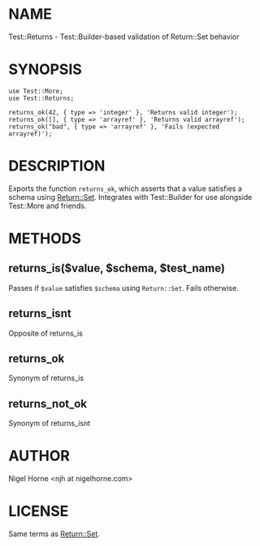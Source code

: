 # NAME

Test::Returns - Test::Builder-based validation of Return::Set behavior

# SYNOPSIS

    use Test::More;
    use Test::Returns;

    returns_ok(42, { type => 'integer' }, 'Returns valid integer');
    returns_ok([], { type => 'arrayref' }, 'Returns valid arrayref');
    returns_ok("bad", { type => 'arrayref' }, 'Fails (expected arrayref)');

# DESCRIPTION

Exports the function `returns_ok`, which asserts that a value satisfies a
schema using [Return::Set](https://metacpan.org/pod/Return%3A%3ASet). Integrates with Test::Builder for use alongside
Test::More and friends.

# METHODS

## returns\_is($value, $schema, $test\_name)

Passes if `$value` satisfies `$schema` using `Return::Set`. Fails otherwise.

## returns\_isnt

Opposite of returns\_is

## returns\_ok

Synonym of returns\_is

## returns\_not\_ok

Synonym of returns\_isnt

# AUTHOR

Nigel Horne &lt;njh at nigelhorne.com>

# LICENSE

Same terms as [Return::Set](https://metacpan.org/pod/Return%3A%3ASet).
